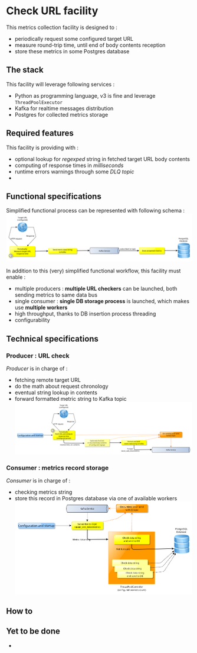 # Check URL facility

This metrics collection facility is designed to : 
- periodically request some configured target URL
- measure round-trip time, until end of body contents reception
- store these metrics in some Postgres database

## The stack
This facility will leverage following services :
- Python as programming language, v3 is fine and leverage `ThreadPoolExecutor`
- Kafka for realtime messages distribution
- Postgres for collected metrics storage

## Required features
This facility is providing with :
- optional lookup for _regexped_ string in fetched target URL body contents
- computing of response times in _milliseconds_
- runtime errors warnings through some _DLQ topic_
- 
## Functional specifications
Simplified functional process can be represented with following schema :
![Simplified functional](assets/aiven_url_check_functional.png)

In addition to this (very) simplified functional workflow, this facility must enable :
- multiple producers : **multiple URL checkers** can be launched, both sending metrics to same data bus
- single consumer : **single DB storage process** is launched, which makes use **multiple workers**
- high throughput, thanks to DB insertion process threading
- configurability
  
## Technical specifications
### Producer : URL check
_Producer_ is in charge of : 
- fetching remote target URL
- do the math about request chronology
- eventual string lookup in contents
- forward formatted metric string to Kafka topic
![Producer functional](assets/aiven_url_check_producer_functional.png)

### Consumer : metrics record storage
_Consumer_ is in charge of :
- checking metrics string 
- store this record in Postgres database via one of available workers
![Consumer functional](assets/aiven_url_check_consumer_functional.png)
## How to

## Yet to be done
- 
